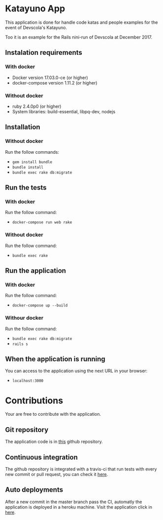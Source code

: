 # Katayuno App

This application is done for handle code katas and people examples for the event of Devscola's Katayuno.

Too it is an example for the Rails nini-run of Devscola at December 2017.

## Instalation requirements
### With docker

- Docker version 17.03.0-ce (or higher)
- docker-compose version 1.11.2 (or higher)

### Without docker

- ruby 2.4.0p0 (or higher)
- System libraries: build-essential, libpq-dev, nodejs

## Installation
### Without docker

Run the follow commands:
- `gem install bundle`
- `bundle install`
- `bundle exec rake db:migrate`

## Run the tests
### With docker

Run the follow command:
- `docker-compose run web rake`

### Without docker

Run the follow command:

- `bundle exec rake`

## Run the application
### With docker

Run the follow command:
- `docker-compose up --build`

### Withour docker

Run the follow command:
- `bundle exec rake db:migrate`
- `rails s`

## When the application is running

You can access to the application using the next URL in your browser:

- `localhost:3000`

# Contributions

Your are free to contribute with the application.

## Git repository

The application code is in [this](https://github.com/zerolive/katayuno_app) github repository.

## Continuous integration

The github repository is integrated with a travis-ci that run tests with every new commit or pull request, you can check it [here](https://travis-ci.org/zerolive/katayuno_app).

## Auto deployments

After a new commit in the master branch pass the CI, automatly the application is deployed in a heroku machine. Visit the application click in [here](https://katayuno-app.herokuapp.com/).
